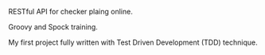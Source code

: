 RESTful API for checker plaing online.

Groovy and Spock training.

My first project fully written with Test Driven Development (TDD) technique.

